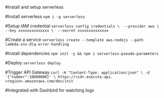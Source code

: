 

#Install and setup serverless

#Install serverless
`npm i -g serverless`

#Setup  IAM credential
`serverless config credentials \ 
    --provider aws \ 
    --key xxxxxxxxxxxxxx \ 
    --secret xxxxxxxxxxxxxx`
    
#Create a service
`serverless create --template aws-nodejs --path lambda-sns-dlq-error-handling`

#Install dependencies
`npm init -y && npm i serverless-pseudo-parameters`

#Deploy
`serverless deploy`


#Trigger API Gateway
`curl -H "Content-Type: application/json" \
  -d '{"number":10000000}' \
  https://<id>.execute-api.<region>.amazonaws.com/dev/init`

#Integrated with Dashbird for watching logs

